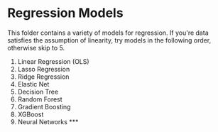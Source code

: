 # Regression Models
This folder contains a variety of models for regression. If you're data satisfies the assumption of linearity, try models in the following order, otherwise skip to 5.
1. Linear Regression (OLS)
2. Lasso Regression
3. Ridge Regression
4. Elastic Net
5. Decision Tree
6. Random Forest
7. Gradient Boosting
8. XGBoost
9. Neural Networks ***